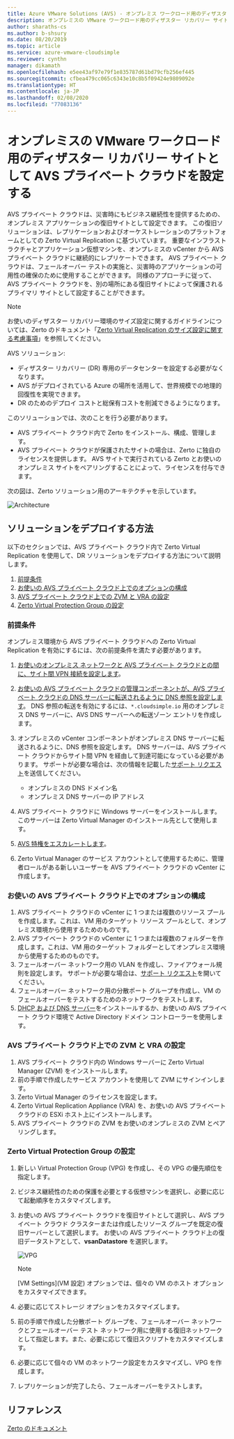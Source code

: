 ```yaml
---
title: Azure VMware Solutions (AVS) - オンプレミス ワークロード用のディザスター サイトとして、AVS プライベート クラウドを使用する
description: オンプレミスの VMware ワークロード用のディザスター リカバリー サイトとして、AVS プライベート クラウドを設定する方法について説明します
author: sharaths-cs
ms.author: b-shsury
ms.date: 08/20/2019
ms.topic: article
ms.service: azure-vmware-cloudsimple
ms.reviewer: cynthn
manager: dikamath
ms.openlocfilehash: e5ee43af97e79f1e835787d61bd79cfb256ef445
ms.sourcegitcommit: cfbea479cc065c6343e10c8b5f09424e9809092e
ms.translationtype: HT
ms.contentlocale: ja-JP
ms.lasthandoff: 02/08/2020
ms.locfileid: "77083136"
---
```

# <a name="set-up-avs-private-cloud-as-a-disaster-recovery-site-for-on-premises-vmware-workloads"></a>オンプレミスの VMware ワークロード用のディザスター リカバリー サイトとして AVS プライベート クラウドを設定する

AVS プライベート クラウドは、災害時にもビジネス継続性を提供するための、オンプレミス アプリケーションの復旧サイトとして設定できます。 この復旧ソリューションは、レプリケーションおよびオーケストレーションのプラットフォームとしての Zerto Virtual Replication に基づいています。 重要なインフラストラクチャとアプリケーション仮想マシンを、オンプレミスの vCenter から AVS プライベート クラウドに継続的にレプリケートできます。 AVS プライベート クラウドは、フェールオーバー テストの実施と、災害時のアプリケーションの可用性の確保のために使用することができます。 同様のアプローチに従って、AVS プライベート クラウドを、別の場所にある復旧サイトによって保護されるプライマリ サイトとして設定することができます。

> [!NOTE]
> お使いのディザスター リカバリー環境のサイズ設定に関するガイドラインについては、Zerto のドキュメント「[Zerto Virtual Replication のサイズ設定に関する考慮事項](https://s3.amazonaws.com/zertodownload_docs/5.5U3/Zerto%20Virtual%20Replication%20Sizing.pdf)」を参照してください。

AVS ソリューション:

* ディザスター リカバリー (DR) 専用のデータセンターを設定する必要がなくなります。
* AVS がデプロイされている Azure の場所を活用して、世界規模での地理的回復性を実現できます。
* DR のためのデプロイ コストと総保有コストを削減できるようになります。

このソリューションでは、次のことを行う必要があります。

* AVS プライベート クラウド内で Zerto をインストール、構成、管理します。
* AVS プライベート クラウドが保護されたサイトの場合は、Zerto に独自のライセンスを提供します。 AVS サイトで実行されている Zerto とお使いのオンプレミス サイトをペアリングすることによって、ライセンスを付与できます。

次の図は、Zerto ソリューション用のアーキテクチャを示しています。

![Architecture](media/cloudsimple-zerto-architecture.png)

## <a name="how-to-deploy-the-solution"></a>ソリューションをデプロイする方法

以下のセクションでは、AVS プライベート クラウド内で Zerto Virtual Replication を使用して、DR ソリューションをデプロイする方法について説明します。

1. [前提条件](#prerequisites)
2. [お使いの AVS プライベート クラウド上でのオプションの構成](#optional-configuration-on-your-avs-private-cloud)
3. [AVS プライベート クラウド上での ZVM と VRA の設定](#set-up-zvm-and-vra-on-your-avs-private-cloud)
4. [Zerto Virtual Protection Group の設定](#set-up-zerto-virtual-protection-group)

### <a name="prerequisites"></a>前提条件

オンプレミス環境から AVS プライベート クラウドへの Zerto Virtual Replication を有効にするには、次の前提条件を満たす必要があります。

1. [お使いのオンプレミス ネットワークと AVS プライベート クラウドとの間に、サイト間 VPN 接続を設定します](set-up-vpn.md)。
2. [お使いの AVS プライベート クラウドの管理コンポーネントが、AVS プライベート クラウドの DNS サーバーに転送されるように DNS 参照を設定します](on-premises-dns-setup.md)。 DNS 参照の転送を有効にするには、`*.cloudsimple.io` 用のオンプレミス DNS サーバーに、AVS DNS サーバーへの転送ゾーン エントリを作成します。
3. オンプレミスの vCenter コンポーネントがオンプレミス DNS サーバーに転送されるように、DNS 参照を設定します。 DNS サーバーは、AVS プライベート クラウドからサイト間 VPN を経由して到達可能になっている必要があります。 サポートが必要な場合は、次の情報を記載した[サポート リクエスト](https://portal.azure.com/#blade/Microsoft_Azure_Support/HelpAndSupportBlade/newsupportrequest)を送信してください。 

    * オンプレミスの DNS ドメイン名
    * オンプレミス DNS サーバーの IP アドレス

4. AVS プライベート クラウドに Windows サーバーをインストールします。 このサーバーは Zerto Virtual Manager のインストール先として使用します。
5. [AVS 特権をエスカレートします](escalate-private-cloud-privileges.md)。
6. Zerto Virtual Manager のサービス アカウントとして使用するために、管理者ロールがある新しいユーザーを AVS プライベート クラウドの vCenter に作成します。

### <a name="optional-configuration-on-your-avs-private-cloud"></a>お使いの AVS プライベート クラウド上でのオプションの構成

1. AVS プライベート クラウドの vCenter に 1 つまたは複数のリソース プールを作成します。これは、VM 用のターゲット リソース プールとして、オンプレミス環境から使用するためのものです。
2. AVS プライベート クラウドの vCenter に 1 つまたは複数のフォルダーを作成します。これは、VM 用のターゲット フォルダーとしてオンプレミス環境から使用するためのものです。
3. フェールオーバー ネットワーク用の VLAN を作成し、ファイアウォール規則を設定します。 サポートが必要な場合は、[サポート リクエスト](https://portal.azure.com/#blade/Microsoft_Azure_Support/HelpAndSupportBlade/newsupportrequest)を開いてください。
4. フェールオーバー ネットワーク用の分散ポート グループを作成し、VM のフェールオーバーをテストするためのネットワークをテストします。
5. [DHCP および DNS サーバー](dns-dhcp-setup.md)をインストールするか、お使いの AVS プライベート クラウド環境で Active Directory ドメイン コントローラーを使用します。

### <a name="set-up-zvm-and-vra-on-your-avs-private-cloud"></a>AVS プライベート クラウド上での ZVM と VRA の設定

1. AVS プライベート クラウド内の Windows サーバーに Zerto Virtual Manager (ZVM) をインストールします。
2. 前の手順で作成したサービス アカウントを使用して ZVM にサインインします。
3. Zerto Virtual Manager のライセンスを設定します。
4. Zerto Virtual Replication Appliance (VRA) を、お使いの AVS プライベート クラウドの ESXi ホスト上にインストールします。
5. AVS プライベート クラウドの ZVM をお使いのオンプレミスの ZVM とペアリングします。

### <a name="set-up-zerto-virtual-protection-group"></a>Zerto Virtual Protection Group の設定

1. 新しい Virtual Protection Group (VPG) を作成し、その VPG の優先順位を指定します。
2. ビジネス継続性のための保護を必要とする仮想マシンを選択し、必要に応じて起動順序をカスタマイズします。
3. お使いの AVS プライベート クラウドを復旧サイトとして選択し、AVS プライベート クラウド クラスターまたは作成したリソース グループを既定の復旧サーバーとして選択します。 お使いの AVS プライベート クラウド上の復旧データストアとして、**vsanDatastore** を選択します。

    ![VPG](media/cloudsimple-zerto-vpg.png)

    > [!NOTE]
    > [VM Settings]\(VM 設定\) オプションでは、個々の VM のホスト オプションをカスタマイズできます。

4. 必要に応じてストレージ オプションをカスタマイズします。
5. 前の手順で作成した分散ポート グループを、フェールオーバー ネットワークとフェールオーバー テスト ネットワーク用に使用する復旧ネットワークとして指定します。また、必要に応じて復旧スクリプトをカスタマイズします。
6. 必要に応じて個々の VM のネットワーク設定をカスタマイズし、VPG を作成します。
7. レプリケーションが完了したら、フェールオーバーをテストします。

## <a name="reference"></a>リファレンス

[Zerto のドキュメント](https://www.zerto.com/myzerto/technical-documentation/)
